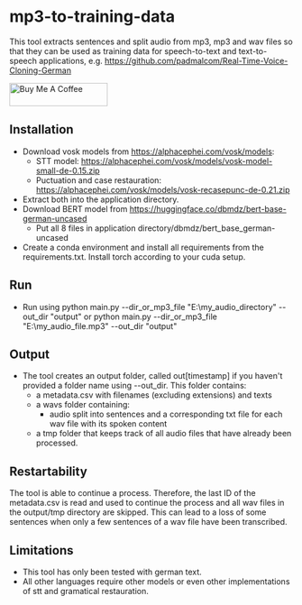 # mp3-to-training-data

This tool extracts sentences and split audio from mp3, mp3 and wav files so that they can be used as training data for speech-to-text and text-to-speech applications,
e.g. https://github.com/padmalcom/Real-Time-Voice-Cloning-German

<a href="https://www.buymeacoffee.com/padmalcom" target="_blank"><img src="https://cdn.buymeacoffee.com/buttons/default-orange.png" alt="Buy Me A Coffee" height="41" width="174"></a>

## Installation
- Download vosk models from https://alphacephei.com/vosk/models:
	- STT model: https://alphacephei.com/vosk/models/vosk-model-small-de-0.15.zip
	- Puctuation and case restauration: https://alphacephei.com/vosk/models/vosk-recasepunc-de-0.21.zip
- Extract both into the application directory.
- Download BERT model from https://huggingface.co/dbmdz/bert-base-german-uncased
	- Put all 8 files in application directory/dbmdz/bert_base_german-uncased
- Create a conda environment and install all requirements from the requirements.txt. Install torch according to your cuda setup.

## Run
- Run using python main.py --dir_or_mp3_file "E:\my_audio_directory\" --out_dir "output" or python main.py --dir_or_mp3_file "E:\my_audio_file.mp3" --out_dir "output"

## Output
- The tool creates an output folder, called out[timestamp] if you haven't provided a folder name using --out_dir. This folder contains:
	- a metadata.csv with filenames (excluding extensions) and texts
	- a wavs folder containing:
		- audio split into sentences and a corresponding txt file for each wav file with its spoken content
	- a tmp folder that keeps track of all audio files that have already been processed.

## Restartability
The tool is able to continue a process. Therefore, the last ID of the metadata.csv is read and used to continue the process and all
wav files in the output/tmp directory are skipped. This can lead to a loss of some sentences when only a few sentences of a wav file
have been transcribed.

## Limitations
- This tool has only been tested with german text.
- All other languages require other models or even other implementations of stt and gramatical restauration.

